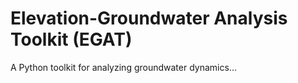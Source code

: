 # Elevation-Groundwater Analysis Toolkit (EGAT)

A Python toolkit for analyzing groundwater dynamics...